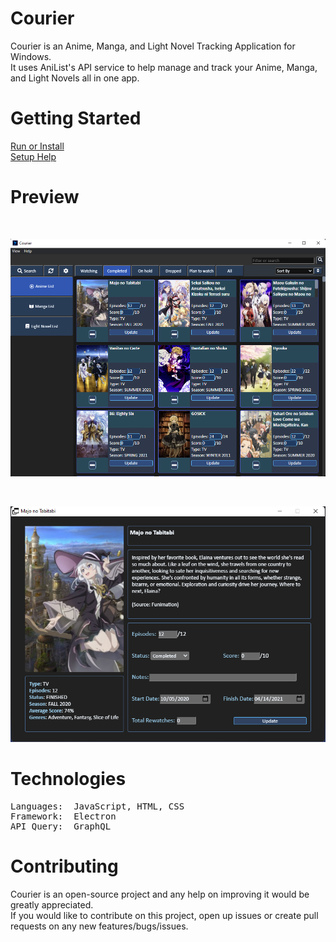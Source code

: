 # Courier
Courier is an Anime, Manga, and Light Novel Tracking Application for Windows. 
<br>
It uses AniList's API service to help manage and track your Anime, Manga, and Light Novels all in one app.  

# Getting Started
[Run or Install](https://github.com/ReStartQ/Courier/blob/main/RunOrInstall.md)
<br>
[Setup Help](https://github.com/ReStartQ/Courier/blob/main/HELP.md)

# Preview

<br>

![MAIN WINDOW](https://github.com/ReStartQ/Courier/blob/main/Preview/MainWindowPreview.png)

<br>

<p align="center">
  <img src="https://github.com/ReStartQ/Courier/blob/main/Preview/ExtraInfoWindowPreview.png" />
</p>


# Technologies
<pre>
Languages:  JavaScript, HTML, CSS
Framework:  Electron
API Query:  GraphQL
</pre>

# Contributing
Courier is an open-source project and any help on improving it would be greatly appreciated. 
<br>
If you would like to contribute on this project, open up issues or create pull requests on any new features/bugs/issues.

